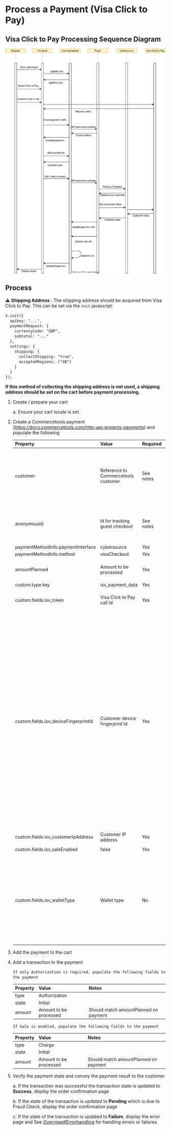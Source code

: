 # Process a Payment (Visa Click to Pay)

## Visa Click to Pay Processing Sequence Diagram

![Visa Click to Pay Processing flow](images/Flow-Diagram-ClicktoPay.svg)

## Process

⚠️ **Shipping Address** :
The shipping address should be acquired from Visa Click to Pay. This can be set via the `init` javascript:

    V.init({
      apikey: "...",
      paymentRequest: {
        currencyCode: "GBP",
        subtotal: "..."
      },
      settings: {
        shipping: {
          collectShipping: "true",
          acceptedRegions: ["GB"]
        }
      }
    });

**If this method of collecting the shipping address is not used, a shipping address should be set on the cart before payment processing.**

1.  Create / prepare your cart

    a. Ensure your cart locale is set

2.  Create a Commercetools payment (https://docs.commercetools.com/http-api-projects-payments) and
    populate the following

    | Property                              | Value                               | Required  | Notes                                                                                                                                                                                                                                                                                                                                  |
    | ------------------------------------- | ----------------------------------- | --------- | -------------------------------------------------------------------------------------------------------------------------------------------------------------------------------------------------------------------------------------------------------------------------------------------------------------------------------------- |
    | customer                              | Reference to Commercetools customer | See notes | Required for non-guest checkout. If using MyPayments API this will automatically be set to the logged in customer. One of customer or anonymousId must be populated                                                                                                                                                                    |
    | anonymousId                           | Id for tracking guest checkout      | See notes | Required for guest checkout. If using MyPayments API this will automatically be set. One of customer or anonymousId must be populated                                                                                                                                                                                                  |
    | paymentMethodInfo.paymentInterface    | cybersource                         | Yes       |                                                                                                                                                    |
    | paymentMethodInfo.method              | visaCheckout                        | Yes       |                                                                                    |
    | amountPlanned                         | Amount to be processed                 | Yes       | Should match cart gross total, unless split payments are being used                                                                                                                                                                                                                                                                    |
    | custom.type.key                    | isv_payment_data                    | Yes       |                                                                                                                                                                     |
    | custom.fields.isv_token               | Visa Click to Pay call Id           | Yes       | Obtain from the 'callid' field on a successful Visa Click to Pay response                                                                                                                                                                                                                                                              |
    | custom.fields.isv_deviceFingerprintId | Customer device fingerprint Id      | Yes       | It must be unique for each merchant Id. You can use any string that you are already generating, such as an order number or web session Id. However, do not use the same uppercase and lowercase letters to indicate different session Ids. Replace sessionId with the unique Id generated in the URL given. Include the script "https://h.online-metrix.net/fp/tags.js?org_id={{org Id}}&session_id={{merchant Id}}{{session Id}}". Replace the below data {{org Id}} - To obtain this value, contact your Cybersource representative and specify to them whether it is for testing or production. {{merchant Id}} - Your unique Cybersource merchant Id. {{session Id}} - Value of unique Id generated above |
    | custom.fields.isv_customerIpAddress   | Customer IP address                 | Yes       | Populated from client-side libraries                                                                                                                                                                                                                                                                                                   |
    | custom.fields.isv_saleEnabled               | false             | Yes       | Set the value to true if sale is enabled                                                                                                           |
    | custom.fields.isv_walletType                | Wallet type | No  |   This value is required if walletType is to be passed in authorization. Refer [Cybersource Processing a Payment](https://developer.cybersource.com/api-reference-assets/index.html#payments_payments_process-a-payment) for more information about the wallet type value to be passed. It is supported only for ApplePay, ClicktoPay and GooglePay payment methods|
    
    

3.  Add the payment to the cart

4.  Add a transaction to the payment 

        If only Authorization is required, populate the following fields to the payment

    
    | Property | Value               | Notes                                 |
    | -------- | ------------------- | ------------------------------------- |
    | type     | Authorization       |                                       |
    | state    | Initial             |                                       |
    | amount   | Amount to be processed | Should match amountPlanned on payment |


        If Sale is enabled, populate the following fields to the payment

    | Property | Value               | Notes                                 |
    | -------- | ------------------- | ------------------------------------- |
    | type     | Charge              |                                       |
    | state    | Initial             |                                       |
    | amount   | Amount to be processed | Should match amountPlanned on payment |


5.  Verify the payment state and convey the payment result to the customer

    a. If the transaction was successful the transaction state is updated to **Success**, display the order confirmation page 

    b. If the state of the transaction is updated to **Pending** which is due to Fraud Check, display the order confirmation page 

    c. If the state of the transaction is updated to **Failure**, display the error page and See [Overview\#Errorhandling](Overview.md#Errorhandling) for handling errors or failures
